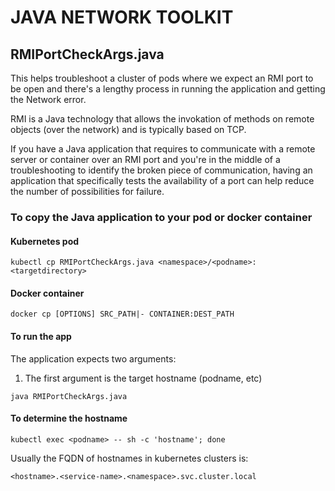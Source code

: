 
# JAVA NETWORK TOOLKIT

## RMIPortCheckArgs.java
This helps troubleshoot a cluster of pods where we expect an RMI port to be open and there's a lengthy process in running the application and getting the Network error. 

RMI is a Java technology that allows the invokation of methods on remote objects (over the network) and is typically based on TCP.

If you have a Java application that requires to communicate with a remote server or container over an RMI port and you're in the middle of a troubleshooting to identify the broken piece of communication, having an application that specifically tests the availability of a port can help reduce the number of possibilities for failure.

### To copy the Java application to your pod or docker container
#### Kubernetes pod
```
kubectl cp RMIPortCheckArgs.java <namespace>/<podname>:<targetdirectory>
```

#### Docker container
```
docker cp [OPTIONS] SRC_PATH|- CONTAINER:DEST_PATH
```

#### To run the app
The application expects two arguments:
1. The first argument is the target hostname (podname, etc)
```
java RMIPortCheckArgs.java 
```

#### To determine the hostname 
```
kubectl exec <podname> -- sh -c 'hostname'; done
```
Usually the FQDN of hostnames in kubernetes clusters is:
```
<hostname>.<service-name>.<namespace>.svc.cluster.local
```
